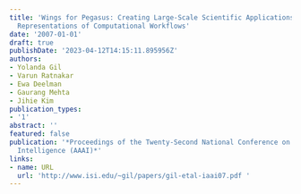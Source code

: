 ```yaml
---
title: 'Wings for Pegasus: Creating Large-Scale Scientific Applications Using Semantic
  Representations of Computational Workflows'
date: '2007-01-01'
draft: true
publishDate: '2023-04-12T14:15:11.895956Z'
authors:
- Yolanda Gil
- Varun Ratnakar
- Ewa Deelman
- Gaurang Mehta
- Jihie Kim
publication_types:
- '1'
abstract: ''
featured: false
publication: '*Proceedings of the Twenty-Second National Conference on Artificial
  Intelligence (AAAI)*'
links:
- name: URL
  url: 'http://www.isi.edu/~gil/papers/gil-etal-iaai07.pdf '
---
```


